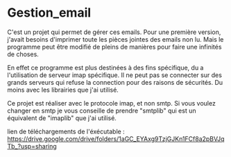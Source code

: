 # Gestion_email
C'est un projet qui permet de gérer ces emails. Pour une première version, j'avait besoins d'imprimer toute les pièces jointes des emails non lu. Mais le programme peut être modifié de pleins de manières pour faire une infinités de choses.

En effet ce programme est plus destinées à des fins spécifique, du a l'utilisation de serveur imap spécifique. Il ne peut pas se connecter sur des grands serveurs qui refuse la connection pour des raisons de sécurités. Du moins avec les librairies que j'ai utilisé.

Ce projet est réaliser avec le protocole imap, et non smtp. Si vous voulez changer en smtp je vous conseille de prendre "smtplib" qui est un équivalent de "imaplib" que j'ai utilisé.

lien de téléchargements de l'éxécutable : https://drive.google.com/drive/folders/1aGC_EYAxg9TzjGJKn1FCf8a2pBVJqTb_?usp=sharing

